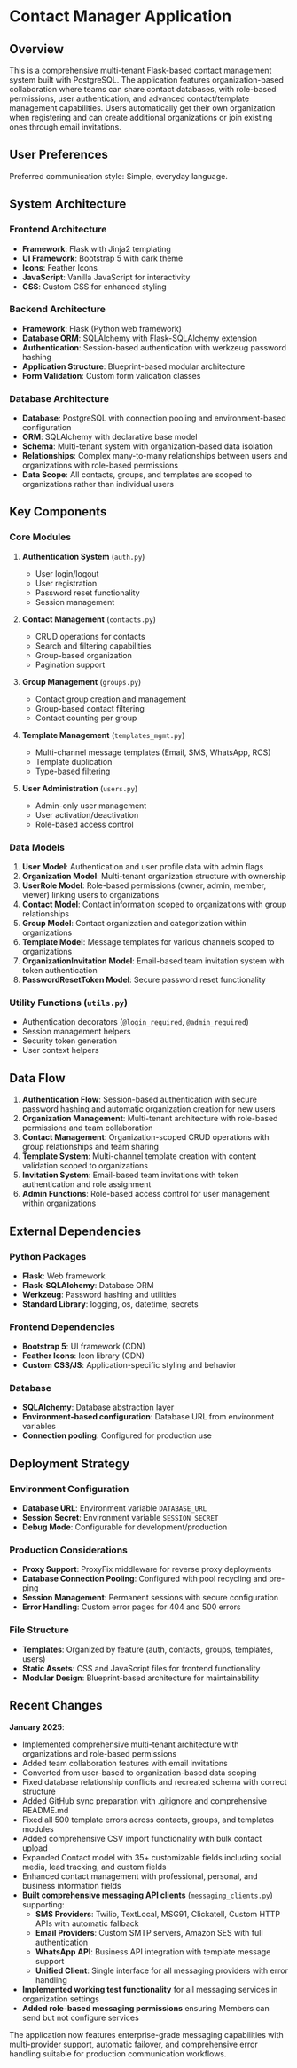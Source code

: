 # Contact Manager Application

## Overview

This is a comprehensive multi-tenant Flask-based contact management system built with PostgreSQL. The application features organization-based collaboration where teams can share contact databases, with role-based permissions, user authentication, and advanced contact/template management capabilities. Users automatically get their own organization when registering and can create additional organizations or join existing ones through email invitations.

## User Preferences

Preferred communication style: Simple, everyday language.

## System Architecture

### Frontend Architecture
- **Framework**: Flask with Jinja2 templating
- **UI Framework**: Bootstrap 5 with dark theme
- **Icons**: Feather Icons
- **JavaScript**: Vanilla JavaScript for interactivity
- **CSS**: Custom CSS for enhanced styling

### Backend Architecture
- **Framework**: Flask (Python web framework)
- **Database ORM**: SQLAlchemy with Flask-SQLAlchemy extension
- **Authentication**: Session-based authentication with werkzeug password hashing
- **Application Structure**: Blueprint-based modular architecture
- **Form Validation**: Custom form validation classes

### Database Architecture
- **Database**: PostgreSQL with connection pooling and environment-based configuration
- **ORM**: SQLAlchemy with declarative base model
- **Schema**: Multi-tenant system with organization-based data isolation
- **Relationships**: Complex many-to-many relationships between users and organizations with role-based permissions
- **Data Scope**: All contacts, groups, and templates are scoped to organizations rather than individual users

## Key Components

### Core Modules
1. **Authentication System** (`auth.py`)
   - User login/logout
   - User registration
   - Password reset functionality
   - Session management

2. **Contact Management** (`contacts.py`)
   - CRUD operations for contacts
   - Search and filtering capabilities
   - Group-based organization
   - Pagination support

3. **Group Management** (`groups.py`)
   - Contact group creation and management
   - Group-based contact filtering
   - Contact counting per group

4. **Template Management** (`templates_mgmt.py`)
   - Multi-channel message templates (Email, SMS, WhatsApp, RCS)
   - Template duplication
   - Type-based filtering

5. **User Administration** (`users.py`)
   - Admin-only user management
   - User activation/deactivation
   - Role-based access control

### Data Models
1. **User Model**: Authentication and user profile data with admin flags
2. **Organization Model**: Multi-tenant organization structure with ownership
3. **UserRole Model**: Role-based permissions (owner, admin, member, viewer) linking users to organizations
4. **Contact Model**: Contact information scoped to organizations with group relationships
5. **Group Model**: Contact organization and categorization within organizations
6. **Template Model**: Message templates for various channels scoped to organizations
7. **OrganizationInvitation Model**: Email-based team invitation system with token authentication
8. **PasswordResetToken Model**: Secure password reset functionality

### Utility Functions (`utils.py`)
- Authentication decorators (`@login_required`, `@admin_required`)
- Session management helpers
- Security token generation
- User context helpers

## Data Flow

1. **Authentication Flow**: Session-based authentication with secure password hashing and automatic organization creation for new users
2. **Organization Management**: Multi-tenant architecture with role-based permissions and team collaboration
3. **Contact Management**: Organization-scoped CRUD operations with group relationships and team sharing
4. **Template System**: Multi-channel template creation with content validation scoped to organizations
5. **Invitation System**: Email-based team invitations with token authentication and role assignment
6. **Admin Functions**: Role-based access control for user management within organizations

## External Dependencies

### Python Packages
- **Flask**: Web framework
- **Flask-SQLAlchemy**: Database ORM
- **Werkzeug**: Password hashing and utilities
- **Standard Library**: logging, os, datetime, secrets

### Frontend Dependencies
- **Bootstrap 5**: UI framework (CDN)
- **Feather Icons**: Icon library (CDN)
- **Custom CSS/JS**: Application-specific styling and behavior

### Database
- **SQLAlchemy**: Database abstraction layer
- **Environment-based configuration**: Database URL from environment variables
- **Connection pooling**: Configured for production use

## Deployment Strategy

### Environment Configuration
- **Database URL**: Environment variable `DATABASE_URL`
- **Session Secret**: Environment variable `SESSION_SECRET`
- **Debug Mode**: Configurable for development/production

### Production Considerations
- **Proxy Support**: ProxyFix middleware for reverse proxy deployments
- **Database Connection Pooling**: Configured with pool recycling and pre-ping
- **Session Management**: Permanent sessions with secure configuration
- **Error Handling**: Custom error pages for 404 and 500 errors

### File Structure
- **Templates**: Organized by feature (auth, contacts, groups, templates, users)
- **Static Assets**: CSS and JavaScript files for frontend functionality
- **Modular Design**: Blueprint-based architecture for maintainability

## Recent Changes

**January 2025**: 
- Implemented comprehensive multi-tenant architecture with organizations and role-based permissions
- Added team collaboration features with email invitations
- Converted from user-based to organization-based data scoping
- Fixed database relationship conflicts and recreated schema with correct structure
- Added GitHub sync preparation with .gitignore and comprehensive README.md
- Fixed all 500 template errors across contacts, groups, and templates modules
- Added comprehensive CSV import functionality with bulk contact upload
- Expanded Contact model with 35+ customizable fields including social media, lead tracking, and custom fields
- Enhanced contact management with professional, personal, and business information fields
- **Built comprehensive messaging API clients** (`messaging_clients.py`) supporting:
  - **SMS Providers**: Twilio, TextLocal, MSG91, Clickatell, Custom HTTP APIs with automatic fallback
  - **Email Providers**: Custom SMTP servers, Amazon SES with full authentication
  - **WhatsApp API**: Business API integration with template message support
  - **Unified Client**: Single interface for all messaging providers with error handling
- **Implemented working test functionality** for all messaging services in organization settings
- **Added role-based messaging permissions** ensuring Members can send but not configure services

The application now features enterprise-grade messaging capabilities with multi-provider support, automatic failover, and comprehensive error handling suitable for production communication workflows.